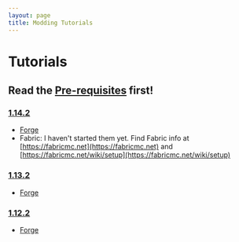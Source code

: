 ```yaml
---
layout: page
title: Modding Tutorials
---
```


# Tutorials
## Read the [Pre-requisites](https://cadiboo.github.io/tutorials/Pre-requisites) first!

### [1.14.2](https://cadiboo.github.io/tutorials/1.14.2/)
- [Forge](https://cadiboo.github.io/tutorials/1.14.2/forge/)
- Fabric: I haven't started them yet. Find Fabric info at [https://fabricmc.net](https://fabricmc.net) and [https://fabricmc.net/wiki/setup](https://fabricmc.net/wiki/setup)

### [1.13.2](https://cadiboo.github.io/tutorials/1.13.2/)
- [Forge](https://cadiboo.github.io/tutorials/1.13.2/forge/)

### [1.12.2](https://cadiboo.github.io/tutorials/1.12.2/)
- [Forge](https://cadiboo.github.io/tutorials/1.12.2/)
